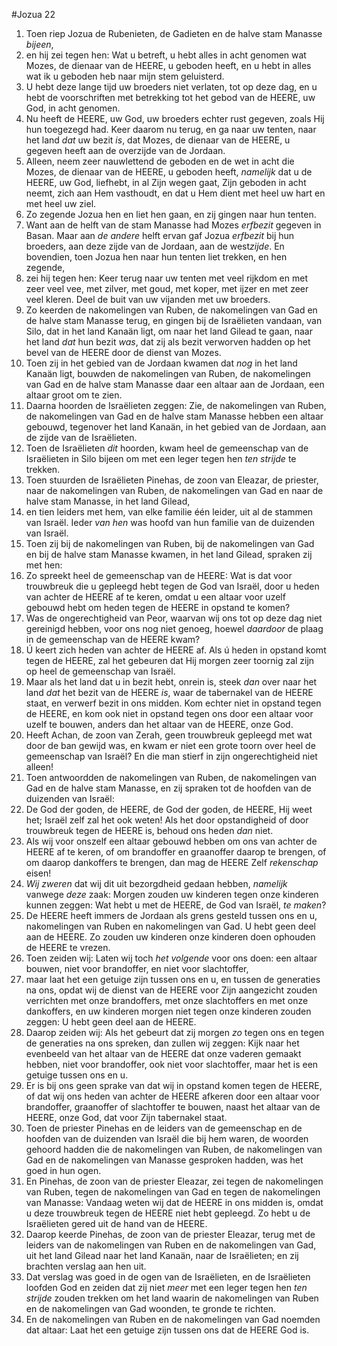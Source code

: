 #Jozua 22
1. Toen riep Jozua de Rubenieten, de Gadieten en de halve stam Manasse *bijeen*,
2. en hij zei tegen hen: Wat u betreft, u hebt alles in acht genomen wat Mozes, de dienaar van de HEERE, u geboden heeft, en u hebt in alles wat ik u geboden heb naar mijn stem geluisterd.
3. U hebt deze lange tijd uw broeders niet verlaten, tot op deze dag, en u hebt de voorschriften met betrekking tot het gebod van de HEERE, uw God, in acht genomen.
4. Nu heeft de HEERE, uw God, uw broeders echter rust gegeven, zoals Hij hun toegezegd had. Keer daarom nu terug, en ga naar uw tenten, naar het land *dat* uw bezit *is*, dat Mozes, de dienaar van de HEERE, u gegeven heeft aan de overzijde van de Jordaan.
5. Alleen, neem zeer nauwlettend de geboden en de wet in acht die Mozes, de dienaar van de HEERE, u geboden heeft, *namelijk* dat u de HEERE, uw God, liefhebt, in al Zijn wegen gaat, Zijn geboden in acht neemt, zich aan Hem vasthoudt, en dat u Hem dient met heel uw hart en met heel uw ziel.
6. Zo zegende Jozua hen en liet hen gaan, en zij gingen naar hun tenten.
7. Want aan de helft van de stam Manasse had Mozes *erfbezit* gegeven in Basan. Maar aan *de andere* helft ervan gaf Jozua *erfbezit* bij hun broeders, aan deze zijde van de Jordaan, aan de west*zijde*. En bovendien, toen Jozua hen naar hun tenten liet trekken, en hen zegende,
8. zei hij tegen hen: Keer terug naar uw tenten met veel rijkdom en met zeer veel vee, met zilver, met goud, met koper, met ijzer en met zeer veel kleren. Deel de buit van uw vijanden met uw broeders.
9. Zo keerden de nakomelingen van Ruben, de nakomelingen van Gad en de halve stam Manasse terug, en gingen bij de Israëlieten vandaan, van Silo, dat in het land Kanaän ligt, om naar het land Gilead te gaan, naar het land *dat* hun bezit *was*, dat zij als bezit verworven hadden op het bevel van de HEERE door de dienst van Mozes.
10. Toen zij in het gebied van de Jordaan kwamen dat *nog* in het land Kanaän ligt, bouwden de nakomelingen van Ruben, de nakomelingen van Gad en de halve stam Manasse daar een altaar aan de Jordaan, een altaar groot om te zien.
11. Daarna hoorden de Israëlieten zeggen: Zie, de nakomelingen van Ruben, de nakomelingen van Gad en de halve stam Manasse hebben een altaar gebouwd, tegenover het land Kanaän, in het gebied van de Jordaan, aan de zijde van de Israëlieten.
12. Toen de Israëlieten *dit* hoorden, kwam heel de gemeenschap van de Israëlieten in Silo bijeen om met een leger tegen hen *ten strijde* te trekken.
13. Toen stuurden de Israëlieten Pinehas, de zoon van Eleazar, de priester, naar de nakomelingen van Ruben, de nakomelingen van Gad en naar de halve stam Manasse, in het land Gilead,
14. en tien leiders met hem, van elke familie één leider, uit al de stammen van Israël. Ieder *van hen* was hoofd van hun familie van de duizenden van Israël.
15. Toen zij bij de nakomelingen van Ruben, bij de nakomelingen van Gad en bij de halve stam Manasse kwamen, in het land Gilead, spraken zij met hen:
16. Zo spreekt heel de gemeenschap van de HEERE: Wat is dat voor trouwbreuk die u gepleegd hebt tegen de God van Israël, door u heden van achter de HEERE af te keren, omdat u een altaar voor uzelf gebouwd hebt om heden tegen de HEERE in opstand te komen?
17. Was de ongerechtigheid van Peor, waarvan wij ons tot op deze dag niet gereinigd hebben, voor ons nog niet genoeg, hoewel *daardoor* de plaag in de gemeenschap van de HEERE kwam?
18. Ú keert zich heden van achter de HEERE af. Als ú heden in opstand komt tegen de HEERE, zal het gebeuren dat Hij morgen zeer toornig zal zijn op heel de gemeenschap van Israël.
19. Maar als het land dat u in bezit hebt, onrein is, steek *dan* over naar het land *dat* het bezit van de HEERE *is*, waar de tabernakel van de HEERE staat, en verwerf bezit in ons midden. Kom echter niet in opstand tegen de HEERE, en kom ook niet in opstand tegen ons door een altaar voor uzelf te bouwen, anders dan het altaar van de HEERE, onze God.
20. Heeft Achan, de zoon van Zerah, geen trouwbreuk gepleegd met wat door de ban gewijd was, en kwam er niet een grote toorn over heel de gemeenschap van Israël? En die man stierf in zijn ongerechtigheid niet alleen!
21. Toen antwoordden de nakomelingen van Ruben, de nakomelingen van Gad en de halve stam Manasse, en zij spraken tot de hoofden van de duizenden van Israël:
22. De God der goden, de HEERE, de God der goden, de HEERE, Hij weet het; Israël zelf zal het ook weten! Als het door opstandigheid of door trouwbreuk tegen de HEERE is, behoud ons heden *dan* niet.
23. Als wij voor onszelf een altaar gebouwd hebben om ons van achter de HEERE af te keren, of om brandoffer en graanoffer daarop te brengen, of om daarop dankoffers te brengen, dan mag de HEERE Zelf *rekenschap* eisen!
24. *Wij zweren* dat wij dit uit bezorgdheid gedaan hebben, *namelijk* vanwege *deze* zaak: Morgen zouden uw kinderen tegen onze kinderen kunnen zeggen: Wat hebt u met de HEERE, de God van Israël, *te maken*?
25. De HEERE heeft immers de Jordaan als grens gesteld tussen ons en u, nakomelingen van Ruben en nakomelingen van Gad. U hebt geen deel aan de HEERE. Zo zouden uw kinderen onze kinderen doen ophouden de HEERE te vrezen.
26. Toen zeiden wij: Laten wij toch *het volgende* voor ons doen: een altaar bouwen, niet voor brandoffer, en niet voor slachtoffer,
27. maar laat het een getuige zijn tussen ons en u, en tussen de generaties na ons, opdat wij de dienst van de HEERE voor Zijn aangezicht zouden verrichten met onze brandoffers, met onze slachtoffers en met onze dankoffers, en uw kinderen morgen niet tegen onze kinderen zouden zeggen: U hebt geen deel aan de HEERE.
28. Daarop zeiden wij: Als het gebeurt dat zij morgen *zo* tegen ons en tegen de generaties na ons spreken, dan zullen wij zeggen: Kijk naar het evenbeeld van het altaar van de HEERE dat onze vaderen gemaakt hebben, niet voor brandoffer, ook niet voor slachtoffer, maar het is een getuige tussen ons en u.
29. Er is bij ons geen sprake van dat wij in opstand komen tegen de HEERE, of dat wij ons heden van achter de HEERE afkeren door een altaar voor brandoffer, graanoffer of slachtoffer te bouwen, naast het altaar van de HEERE, onze God, dat voor Zijn tabernakel staat.
30. Toen de priester Pinehas en de leiders van de gemeenschap en de hoofden van de duizenden van Israël die bij hem waren, de woorden gehoord hadden die de nakomelingen van Ruben, de nakomelingen van Gad en de nakomelingen van Manasse gesproken hadden, was het goed in hun ogen.
31. En Pinehas, de zoon van de priester Eleazar, zei tegen de nakomelingen van Ruben, tegen de nakomelingen van Gad en tegen de nakomelingen van Manasse: Vandaag weten wij dat de HEERE in ons midden is, omdat u deze trouwbreuk tegen de HEERE niet hebt gepleegd. Zo hebt u de Israëlieten gered uit de hand van de HEERE.
32. Daarop keerde Pinehas, de zoon van de priester Eleazar, terug met de leiders van de nakomelingen van Ruben en de nakomelingen van Gad, uit het land Gilead naar het land Kanaän, naar de Israëlieten; en zij brachten verslag aan hen uit.
33. Dat verslag was goed in de ogen van de Israëlieten, en de Israëlieten loofden God en zeiden dat zij niet *meer* met een leger tegen hen *ten strijde* zouden trekken om het land waarin de nakomelingen van Ruben en de nakomelingen van Gad woonden, te gronde te richten.
34. En de nakomelingen van Ruben en de nakomelingen van Gad noemden dat altaar: Laat het een getuige zijn tussen ons dat de HEERE God is.
